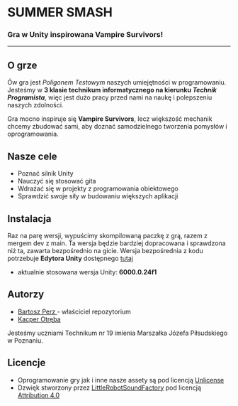# SUMMER SMASH

### Gra w Unity inspirowana Vampire Survivors!

---

## O grze

Ów gra jest <i>Poligonem Testowym</i> naszych umiejętności w programowaniu. Jesteśmy w <b>3 klasie technikum informatycznego na kierunku <i>Technik Programista</i></b>, więc jest dużo pracy przed nami na naukę i polepszeniu naszych zdolności.

Gra mocno inspiruje się <b>Vampire Survivors</b>, lecz większość mechanik chcemy zbudować sami, aby doznać samodzielnego tworzenia pomysłów i oprogramowania.

<!--- TODO: Tutaj dodać potem jakiś filmik gameplay'u -->

## Nasze cele

- Poznać silnik Unity
- Nauczyć się stosować gita
- Wdrażać się w projekty z programowania obiektowego
- Sprawdzić swoje siły w budowaniu większych aplikacji

## Instalacja

Raz na parę wersji, wypuścimy skompilowaną paczkę z grą, razem z mergem dev z main. Ta wersja będzie bardziej dopracowana i sprawdzona niż ta, zawarta bezpośrednio na gicie.
Wersja bezpośrednia z kodu potrzebuje <b>Edytora Unity</b> dostępnego <a href="https://unity.com/download" target="_blank">tutaj</a>

- aktualnie stosowana wersja Unity: <b>6000.0.24f1</b>

## Autorzy

- <a href="https://github.com/PerzotProgrammer">Bartosz Perz </a> - właściciel repozytorium
- <a href="https://github.com/KacperOtreba">Kacper Otręba</a>

Jesteśmy uczniami Technikum nr 19 imienia Marszałka Józefa Piłsudskiego w Poznaniu.

## Licencje

- Oprogramowanie gry jak i inne nasze assety są pod licencją <a href="https://unlicense.org/">Unlicense</a>
- Dzwięk stworzony przez <a href="https://freesound.org/people/LittleRobotSoundFactory/">LittleRobotSoundFactory</a> pod licencją <a href="https://creativecommons.org/licenses/by/4.0/
">Attribution 4.0</a> 